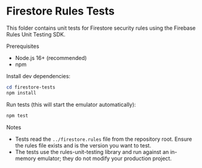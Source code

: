 # Firestore Rules Tests

This folder contains unit tests for Firestore security rules using the Firebase Rules Unit Testing SDK.

Prerequisites
- Node.js 16+ (recommended)
- npm

Install dev dependencies:

```powershell
cd firestore-tests
npm install
```

Run tests (this will start the emulator automatically):

```powershell
npm test
```

Notes
- Tests read the `../firestore.rules` file from the repository root. Ensure the rules file exists and is the version you want to test.
- The tests use the rules-unit-testing library and run against an in-memory emulator; they do not modify your production project.
